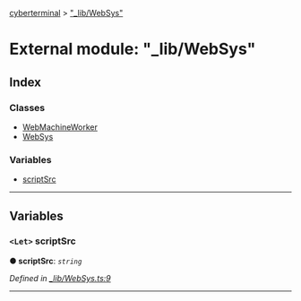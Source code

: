 [cyberterminal](../README.md) > ["_lib/WebSys"](../modules/__lib_websys_.md)

# External module: "_lib/WebSys"

## Index

### Classes

* [WebMachineWorker](../classes/__lib_websys_.webmachineworker.md)
* [WebSys](../classes/__lib_websys_.websys.md)

### Variables

* [scriptSrc](__lib_websys_.md#scriptsrc)

---

## Variables

<a id="scriptsrc"></a>

### `<Let>` scriptSrc

**● scriptSrc**: *`string`*

*Defined in [_lib/WebSys.ts:9](https://github.com/FantasyInternet/cyberterminal/blob/HEAD/src/script/_lib/WebSys.ts#L9)*

___

